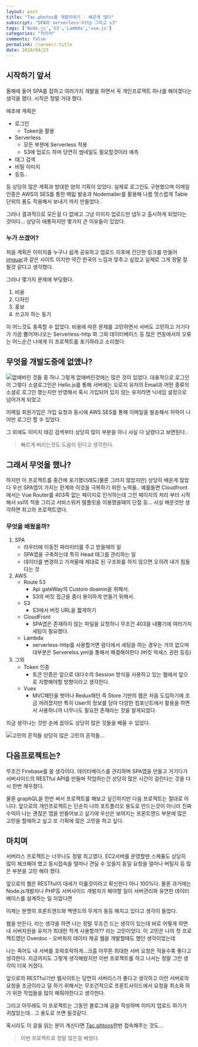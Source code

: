```yaml
---
layout: post
title: "Tac.photos를 개발이야기 - 배운게 많다"
subscript: "SPA와 serverless-http 그리고 s3"
tags: ['Node.js','S3','Lambda','vue.js']
categories: "커리어"
comments: false
permalink: /career/:title
date: 2018/04/23
---
```

## 시작하기 앞서
올해에 들어 SPA를 접하고 여러가지 개발을 하면서 꼭 개인프로젝트 하나를 해야겠다는 생각을 했다. 시작은 정말 거대 했다.

애초에 계획은
- 로그인 
    - Token을 활용
- Serverless
    - 모든 부분에 Serverless 적용
    - S3에 업로드 하며 당연히 썸네일도 필요할것이라 예측
- 태그 검색
- 비밀 이미지
- 등등..

등 상당히 많은 계획과 방대한 양의 기획이 있었다. 실제로 로그인도 구현했으며 이메일 인증은 AWS의 SES를 통한 메읿 발송과 Nodemailer를 활용해 나름 멋스럽게 Table단위의 폼도 적용해서 보내기 까지 만들었다..

그러나 결과적으로 모든걸 다 없애고 그냥 이미지 업로드만 냅두고 출시하게 되었다는 것이다... 상당히 애통하지만 몇가지 큰 이유들이 있었다.

### 누가 쓰겠어?
처음 계획은 이미지를 누구나 쉽게 공유하고 업로드 이후에 간단한 링크를 만들어 [imguar](https://imguar.com)과 같은 사이트 이지만 약간 한국의 느낌과 맞추고 싶었고 실제로 그게 정말 잘 될것 같다고 생각했다.

그러나 몇가지 문제에 부딪혔다.

1. 비용
2. 디자인
3. 홍보
4. 쓰고자 하는 동기

이 어느것도 충족할 수 없었다. 비용에 따른 문제를 고민하면서 서버도 고민하고 거기다가 가끔 뿜어져나오는 Serverless-http 와 그외 데이터베이스 등 많은 연동에서의 오류는 어느순간 나에게 이 프로젝트를 포기하라고 소리쳤다.

## 무엇을 개발도중에 없앴나?

![없애버린 것들 중 하나](http://i.tac.photos/p/rJmAmJj3M.png)
그렇게 없애버린것에는 많은 것이 있었다. 대표적으로 로그인이 그렇다 소셜로그인은 Hello.js를 통해 서버에는 오로지 유저의 Email과 어떤 종류의 소셜로 로그인 했는지만 반영해서 혹시 가입되어 있지 않는 유저라면 닉네임 설정으로 넘어가게 되었고

이메일 회원가입은 가입 요청과 동시에 AWS SES를 통해 이메일을 발송해서 허락이 나야만 로그인 할 수 있었다.

그 외에도 이미지 태깅 검색부터 상당히 많이 부분을 아니 사실 다 날렸다고 보면된다..

> 빠르게 버리는것도 도움이 된다고 생각한다.

## 그래서 무엇을 했나?
하지만 이 프로젝트를 중간에 포기했더래도(물론 그러지 않았지만) 상당히 배운게 많았다 우선 SPA앱이 가지는 한계와 이것을 극복하기 위한 노력들.. 예를들면 Cloudfront에서는 Vue Router를 403즉 없는 페이지로 인식하는데 그런 페이지의 처리 부터 시작해서 ssl의 적용 그리고 서비스워커 템플릿을 이용했을때의 단점 등... 사실 배운것만 생각하면 최고의 프로젝트였다.

### 무엇을 배웠을까?

1. SPA
    - 라우터에 이동전 파라미터를 주고 받을때의 일
    - SPA앱을 구축하는데 특히 Head 태그를 관리하는 일
    - 데이터를 변경하고 가져올때 제대로 된 구조화를 하지 않으면 오히려 내가 힘들다는 것
2. AWS
    - Route 53
        - Api gateWay의 Custom doamin을 위해서.
        - S3의 버킷 접근을 좀더 용이하게 만들기 위해서.
    - S3
        - S3에서 버킷 URL을 짧게하기
    - CloudFront
         - SPA앱은 존재하지 않는 파일을 요청하니 무조건 403을 내뿜기에 여러가지 세팅이 필요했다.
    - Lambda
        - serverless-http를 사용할거면 람다에서 세팅을 하는 경우는 거의 없으며 대부분은 Serverelss.yml을 통해서 해결해야한다 (버킷 억세스 권한 등등)
3. 그외
    - Token 인증
        - 토큰 인증은 앞으로 대다수의 Session 방식을 사용하고 있는 웹에서 앞으로 지향해야할 방향이라고 생각한다.
    - Vuex
        - MVC패턴을 벗어나 Redux패턴 즉 Store 기반의 웹은 처음 도입하기에 조금 꺼려졌지만 특히 User의 정보를 담아 다양한 컴포넌트에서 활용을 하면서 사용하니까 너무나도 필요한 존재라는 것을 알게되었다.

지금 생각나는 것만 손에 꼽아도 상당히 많은 것들을 배울 수 있었다.

![고민의 흔적들](http://i.tac.photos/p/Skx0M1o3f.png)
상당히 많은 고민의 흔적들...

## 다음프로젝트는?
무조건 Firebase를 쓸 생각이다. 데이터베이스를 관리하며 SPA앱을 만들고 거기다가 서버사이드의 RESTful API를 만들며 작업하는건 상당히 많은 시간이 걸린다는 것을 다시 한번 깨우쳤다.

물론 graphQL을 한번 써서 프로젝트를 해보고 싶긴하지만 다음 프로젝트는 절대로 아니다. 앞으로의 개인프로젝트는 단순히 나의 포트폴리오 용도로 만드는것이 아니라 진짜 수익이 나는 괜찮은 앱을 만들어보고 싶기에 우선은 보여지는 프론트엔드 부분에 많은 고민을 할애하고 싶고 또 기획에 많은 고민을 하고 싶다.

## 마치며
서버리스 프로젝트는 너무나도 정말 최고였다. EC2서버를 운영할땐 스케쥴도 상당히 많이 체크해야 했고 동시접속을 얼마나 견딜 수 있을지 동일 요청을 얼마나 버틸지 등 많은 부분을 고민 해야 했다.

앞으로의 웹은 RESTful이 대세가 이룰것이라고 확신한다 아니 100%다. 물론 과거에는 Node.js개발자나 PHP등 서버사이드 개발자가 해야할 일이 서버관리와 유연한 데이터베이스를 설계하는 일 이었다면

이제는 분명히 프론트엔드와 백엔드의 무게가 동등 해지고 있다고 생각이 들었다.

웹을 만든다, 라는 생각을 하면 나는 정말 무조건 드는 생각이 있는데 바로 어떻게 하면 내 서버자원을 유저가 최대한 적게 사용할까?? 라는 고민이었다. 이 고민은 나의 첫 프로젝트였던 Overdoc - 오버워치 데이터 제공 웹을 개발할때도 했던 생각이었는데 

나는 죽어도 내 서버를 호락호락하게...크흠 아무튼 최대한 서버 요청은 적을수록 좋다고 생각한다. 지금까지도 그렇게 생각해왔지만 이번 프로젝트를 하고 나서는 정말 그런 생각이 더욱 커졌다.

앞으로의 RESTful기반 웹사이트는 당연히 서버리스가 좋다고 생각하고 이런 서버로의 요청을 조금이라고 덜 하기 위해서는 무조건적으로 프론트사이드에서 요청을 최소화 하기 위한 작업들을 많이 해줘야한다고 생각한다.

그리고 아무래도 이 프로젝트는 그동안 블로그에 글을 작성하며 이미지 업로드 하기가 귀찮았는데.. 그 용도로 쓰면 될것같다.

혹시라도 이 글을 읽는 분이 계신다면 [Tac.phtoos](http://tac.photos)한번 접속해주는 것도...

> 이번 프로젝트로 정말 많은걸 배웠다.
